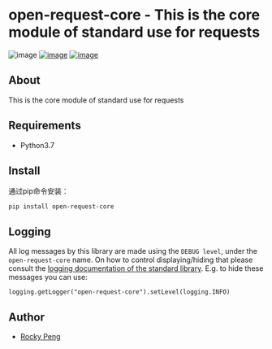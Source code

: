 # open-request-core - This is the core module of standard use for requests

![image](https://img.shields.io/badge/made_in-china-ff2121.svg)
[![image](https://img.shields.io/pypi/v/open-request-core.svg)](https://pypi.org/project/open-request-core/)
[![image](https://img.shields.io/pypi/l/open-request-core.svg)](https://pypi.org/project/open-request-core/)

## About
This is the core module of standard use for requests

## Requirements
- Python3.7

## Install
通过pip命令安装：
```shell
pip install open-request-core
```

## Logging
All log messages by this library are made using the ``DEBUG level``, under the ``open-request-core`` name. On how to control displaying/hiding that please consult the [logging documentation of the standard library](https://docs.python.org/3/howto/logging.html). E.g. to hide these messages you can use:
```shell
logging.getLogger("open-request-core").setLevel(logging.INFO)
```

## Author
- <a href="mailto:pmq2008@gmail.com">Rocky Peng</a>
